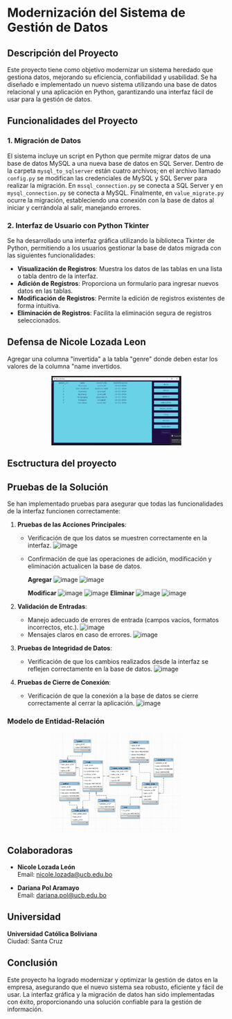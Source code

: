 # Modernización del Sistema de Gestión de Datos

## Descripción del Proyecto

Este proyecto tiene como objetivo modernizar un sistema heredado que gestiona datos, mejorando su eficiencia, confiabilidad y usabilidad. Se ha diseñado e implementado un nuevo sistema utilizando una base de datos relacional y una aplicación en Python, garantizando una interfaz fácil de usar para la gestión de datos.

## Funcionalidades del Proyecto

### 1. Migración de Datos

El sistema incluye un script en Python que permite migrar datos de una base de datos MySQL a una nueva base de datos en SQL Server. Dentro de la carpeta `mysql_to_sqlserver` están cuatro archivos; en el archivo llamado `config.py` se modifican las credenciales de MySQL y SQL Server para realizar la migración. En `mssql_connection.py` se conecta a SQL Server y en `mysql_connection.py` se conecta a MySQL. Finalmente, en `value_migrate.py` ocurre la migración, estableciendo una conexión con la base de datos al iniciar y cerrándola al salir, manejando errores.

### 2. Interfaz de Usuario con Python Tkinter

Se ha desarrollado una interfaz gráfica utilizando la biblioteca Tkinter de Python, permitiendo a los usuarios gestionar la base de datos migrada con las siguientes funcionalidades:

- **Visualización de Registros**: Muestra los datos de las tablas en una lista o tabla dentro de la interfaz.
- **Adición de Registros**: Proporciona un formulario para ingresar nuevos datos en las tablas.
- **Modificación de Registros**: Permite la edición de registros existentes de forma intuitiva.
- **Eliminación de Registros**: Facilita la eliminación segura de registros seleccionados.

## Defensa de Nicole Lozada Leon

Agregar una columna "invertida" a la tabla "genre" donde deben estar los valores de la columna "name invertidos.

<img src="graficos/image.png" alt="Defensa" width="300" style="display: block; margin: auto;">

## Esctructura del proyecto 


## Pruebas de la Solución

Se han implementado pruebas para asegurar que todas las funcionalidades de la interfaz funcionen correctamente:

1. **Pruebas de las Acciones Principales**:
   - Verificación de que los datos se muestren correctamente en la interfaz.
     ![image](https://github.com/user-attachments/assets/db1119a3-2800-4137-89c9-e88df68eca37)
   - Confirmación de que las operaciones de adición, modificación y eliminación actualicen la base de datos.
     
     **Agregar**
     ![image](https://github.com/user-attachments/assets/5b35fa48-4587-4924-b32d-63eb39161929)
     ![image](https://github.com/user-attachments/assets/208d03f9-0851-43ab-9280-cce473b795e1)

     
     **Modificar**
     ![image](https://github.com/user-attachments/assets/5031cc03-a6d9-4970-b9ca-da44747c17b4)
     ![image](https://github.com/user-attachments/assets/9bf8ebd5-8e94-4e0f-9807-e3b3272e5c91)
     **Eliminar**
     ![image](https://github.com/user-attachments/assets/088da59c-db4a-47bd-8a6a-6c2e0ccb111e)
     ![image](https://github.com/user-attachments/assets/6f4e6a33-550b-40c0-bae3-930e5eeb904f)

2. **Validación de Entradas**:
   - Manejo adecuado de errores de entrada (campos vacíos, formatos incorrectos, etc.).
     ![image](https://github.com/user-attachments/assets/249b5bff-a72b-4518-a324-327ce337c881)
   - Mensajes claros en caso de errores.
     ![image](https://github.com/user-attachments/assets/cb9b2672-c249-4e4c-a0c4-7e1934a1780e)


3. **Pruebas de Integridad de Datos**:
   - Verificación de que los cambios realizados desde la interfaz se reflejen correctamente en la base de datos.
     ![image](https://github.com/user-attachments/assets/ff7e6c00-6997-4b3d-b2ef-2e8e7400a5b7)

4. **Pruebas de Cierre de Conexión**:
   - Verificación de que la conexión a la base de datos se cierre correctamente al cerrar la aplicación.
     ![image](https://github.com/user-attachments/assets/67977ba6-4d44-45ad-b3e8-00073162761d)


### Modelo de Entidad-Relación
<img src="graficos/modelo_E-T.jpeg" alt="Modelo de Entidad-Relación" width="300" style="display: block; margin: auto;">

## Colaboradoras

- **Nicole Lozada León**  
  Email: [nicole.lozada@ucb.edu.bo](mailto:nicole.lozada@ucb.edu.bo)

- **Dariana Pol Aramayo**  
  Email: [dariana.pol@ucb.edu.bo](mailto:dariana.pol@ucb.edu.bo)

## Universidad

**Universidad Católica Boliviana**  
Ciudad: Santa Cruz

## Conclusión

Este proyecto ha logrado modernizar y optimizar la gestión de datos en la empresa, asegurando que el nuevo sistema sea robusto, eficiente y fácil de usar. La interfaz gráfica y la migración de datos han sido implementadas con éxito, proporcionando una solución confiable para la gestión de información.

